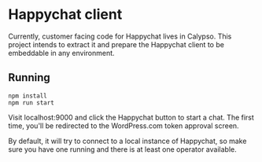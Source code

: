 # Happychat client

Currently, customer facing code for Happychat lives in Calypso. This project intends to extract it and prepare the Happychat client to be embeddable in any environment.

## Running

    npm install
    npm run start

Visit localhost:9000 and click the Happychat button to start a chat. The first time, you'll be redirected to the WordPress.com token approval screen.

By default, it will try to connect to a local instance of Happychat, so make sure you have one running and there is at least one operator available.
